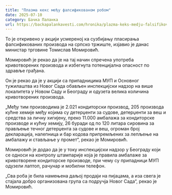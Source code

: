 ```yaml
---
title: "Плазма кекс међу фалсификованом робом"
date: 2025-07-10
category: Бачка Паланка
url: https://backapalankavesti.com/hronika/plazma-keks-medju-falsifikovanom-robom/
---
```


То је откривено у акцији усмереној ка сузбијању пласирања фалсификованих производа на српско тржиште, изјавио је данас министар трговине Томислав Момировић.

Момировић је рекао да је на тај начин спречена употреба кривотворених производа и избегнута потенцијална опасност по здравље грађана.

Он је рекао да је у акцији са припадницима МУП и Основног тужилаштва из Новог Сада обављен инспекцијски надзор на више локалитета у Новом Саду и Београду и одузета велика количина кривотворених производа.

„Међу тим производима је 2.021 кондиторски производ, 205 производа кућне хемије међу којима су детерџенти за судове, детерџенти за веш и средства за личну хигијену, преко 11.000 амбалажа за кондиторске производе и кућну хемију, 26 буради од по 120 литара сировина за прављење течног детерџента за судове и веш, огроман број декларација, налепница и бар кодова припремљених за лепљење на амбалажу и стављање у промет“, рекао је Момировић.

Момировић је додао да је у току инспекцијски надзор у Београду који се односи на контролу штампарије која је правила амбалаже за кривотворене кондиторске производе, при чему су припадници МУП одузели лаптоп, рачунар и мобилни телефон.

„Сва роба је била намењена даљој продаји на пијацама, а иза свега је стајала добро организована група са подручја Новог Сада“, рекао је Момировић.

